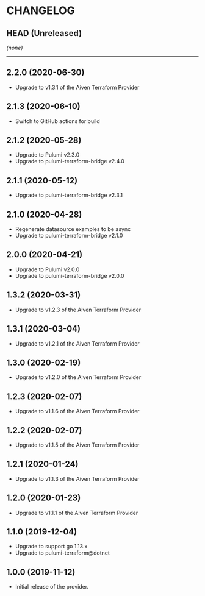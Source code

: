 CHANGELOG
=========

## HEAD (Unreleased)
_(none)_

---

## 2.2.0 (2020-06-30)
* Upgrade to v1.3.1 of the Aiven Terraform Provider

## 2.1.3 (2020-06-10)
* Switch to GitHub actions for build

## 2.1.2 (2020-05-28)
* Upgrade to Pulumi v2.3.0
* Upgrade to pulumi-terraform-bridge v2.4.0

## 2.1.1 (2020-05-12)
* Upgrade to pulumi-terraform-bridge v2.3.1

## 2.1.0 (2020-04-28)
* Regenerate datasource examples to be async
* Upgrade to pulumi-terraform-bridge v2.1.0

## 2.0.0 (2020-04-21)
* Upgrade to Pulumi v2.0.0
* Upgrade to pulumi-terraform-bridge v2.0.0

## 1.3.2 (2020-03-31)
* Upgrade to v1.2.3 of the Aiven Terraform Provider

## 1.3.1 (2020-03-04)
* Upgrade to v1.2.1 of the Aiven Terraform Provider

## 1.3.0 (2020-02-19)
* Upgrade to v1.2.0 of the Aiven Terraform Provider

## 1.2.3 (2020-02-07)
* Upgrade to v1.1.6 of the Aiven Terraform Provider

## 1.2.2 (2020-02-07)
* Upgrade to v1.1.5 of the Aiven Terraform Provider

## 1.2.1 (2020-01-24)
* Upgrade to v1.1.3 of the Aiven Terraform Provider

## 1.2.0 (2020-01-23)
* Upgrade to v1.1.1 of the Aiven Terraform Provider

## 1.1.0 (2019-12-04)
* Upgrade to support go 1.13.x
* Upgrade to pulumi-terraform@dotnet

## 1.0.0 (2019-11-12)
* Initial release of the provider.
